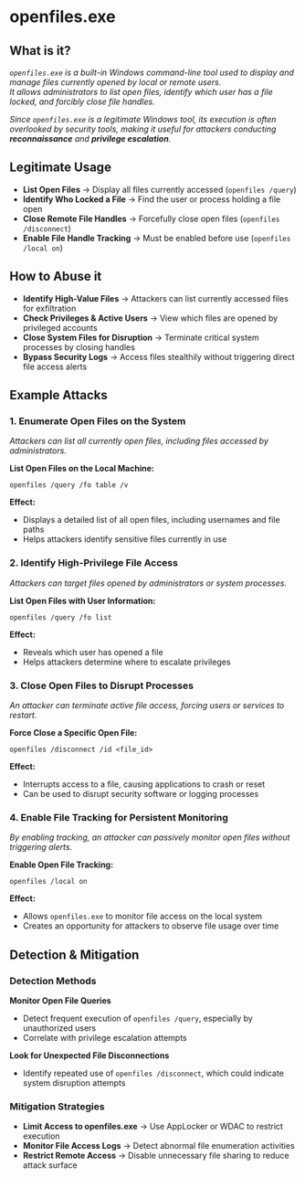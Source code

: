 # openfiles.exe  

## What is it?  
*`openfiles.exe` is a built-in Windows command-line tool used to display and manage files currently opened by local or remote users.  
It allows administrators to list open files, identify which user has a file locked, and forcibly close file handles.*

*Since `openfiles.exe` is a legitimate Windows tool, its execution is often overlooked by security tools, making it useful for attackers conducting **reconnaissance** and **privilege escalation**.*  

## Legitimate Usage  
- **List Open Files** → Display all files currently accessed (`openfiles /query`)  
- **Identify Who Locked a File** → Find the user or process holding a file open  
- **Close Remote File Handles** → Forcefully close open files (`openfiles /disconnect`)  
- **Enable File Handle Tracking** → Must be enabled before use (`openfiles /local on`)  

## How to Abuse it  
- **Identify High-Value Files** → Attackers can list currently accessed files for exfiltration  
- **Check Privileges & Active Users** → View which files are opened by privileged accounts  
- **Close System Files for Disruption** → Terminate critical system processes by closing handles  
- **Bypass Security Logs** → Access files stealthily without triggering direct file access alerts  

## Example Attacks  

### 1. Enumerate Open Files on the System  
*Attackers can list all currently open files, including files accessed by administrators.*

**List Open Files on the Local Machine:**

```
openfiles /query /fo table /v
```

**Effect:**
- Displays a detailed list of all open files, including usernames and file paths  
- Helps attackers identify sensitive files currently in use  

### 2. Identify High-Privilege File Access  
*Attackers can target files opened by administrators or system processes.*

**List Open Files with User Information:**

```
openfiles /query /fo list
```

**Effect:**  
- Reveals which user has opened a file  
- Helps attackers determine where to escalate privileges  

### 3. Close Open Files to Disrupt Processes  
*An attacker can terminate active file access, forcing users or services to restart.*

**Force Close a Specific Open File:**

```
openfiles /disconnect /id <file_id>
```

**Effect:**
- Interrupts access to a file, causing applications to crash or reset  
- Can be used to disrupt security software or logging processes  

### 4. Enable File Tracking for Persistent Monitoring  
*By enabling tracking, an attacker can passively monitor open files without triggering alerts.*

**Enable Open File Tracking:**

```
openfiles /local on
```

**Effect:**
- Allows `openfiles.exe` to monitor file access on the local system  
- Creates an opportunity for attackers to observe file usage over time  

## Detection & Mitigation  

### Detection Methods  
**Monitor Open File Queries**
- Detect frequent execution of `openfiles /query`, especially by unauthorized users  
- Correlate with privilege escalation attempts  

**Look for Unexpected File Disconnections**
- Identify repeated use of `openfiles /disconnect`, which could indicate system disruption attempts  

### Mitigation Strategies  
- **Limit Access to openfiles.exe** → Use AppLocker or WDAC to restrict execution  
- **Monitor File Access Logs** → Detect abnormal file enumeration activities  
- **Restrict Remote Access** → Disable unnecessary file sharing to reduce attack surface  

